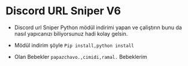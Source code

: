 # Discord URL Sniper V6 

- Discord url Sniper Python mödül indirimi yapan ve çaliştırın bunu da nasıl yapıcanızı biliyorsunuz hadi kolay gelsin.

- Mödül indirim şöyle ```Pip install,python install```

- Olan Bebekler ```papazchavo.,cimidi,ramal.``` Bebeklerim
